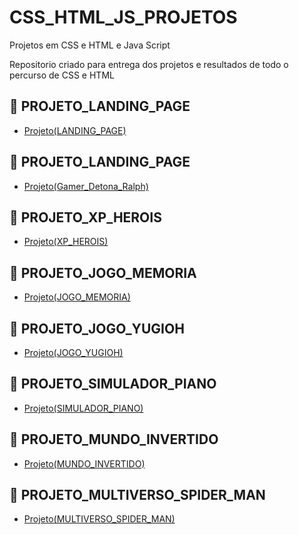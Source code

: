 # CSS_HTML_JS_PROJETOS
Projetos em CSS e HTML e Java Script

Repositorio criado para entrega dos projetos e resultados de todo o percurso de CSS e HTML 


## 🔗 PROJETO_LANDING_PAGE
- [Projeto(LANDING_PAGE)](https://github.com/Car-Lopes/CSS_HTML_PROJETOS/tree/master/Landing_Page)

## 🔗 PROJETO_LANDING_PAGE
- [Projeto(Gamer_Detona_Ralph)](https://github.com/Car-Lopes/CSS_HTML_PROJETOS/tree/master/Gamer/Detona_ralph)

## 🔗 PROJETO_XP_HEROIS
- [Projeto(XP_HEROIS)](https://github.com/Car-Lopes/CSS_HTML_PROJETOS/tree/master/Desafio_XP_heroi)

## 🔗 PROJETO_JOGO_MEMORIA
- [Projeto(JOGO_MEMORIA)](https://github.com/Car-Lopes/CSS_HTML_PROJETOS/tree/master/Memory_game)

## 🔗 PROJETO_JOGO_YUGIOH
- [Projeto(JOGO_YUGIOH)](https://github.com/Car-Lopes/CSS_HTML_PROJETOS/tree/master/Yugioh_game)

## 🔗 PROJETO_SIMULADOR_PIANO
- [Projeto(SIMULADOR_PIANO)](https://github.com/Car-Lopes/CSS_HTML_PROJETOS/tree/master/Simulador_Piano)

## 🔗 PROJETO_MUNDO_INVERTIDO
- [Projeto(MUNDO_INVERTIDO)](https://github.com/Car-Lopes/CSS_HTML_PROJETOS/tree/master/Landing_Page_Mundo_Ivertido)

## 🔗 PROJETO_MULTIVERSO_SPIDER_MAN
- [Projeto(MULTIVERSO_SPIDER_MAN)](https://github.com/Car-Lopes/CSS_HTML_PROJETOS/tree/master/Multiverso_Spider_Man)